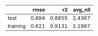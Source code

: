 |          |   rmse |     r2 |   avg_nll |
|:---------|-------:|-------:|----------:|
| test     |  0.694 | 0.8855 |    2.4367 |
| training |  0.621 | 0.9131 |    2.1967 |